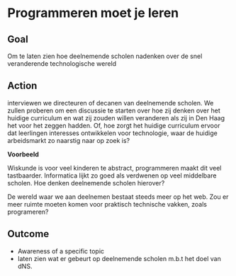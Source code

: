 # Programmeren moet je leren

## Goal

Om te laten zien hoe deelnemende scholen nadenken over de snel veranderende technologische wereld

## Action

interviewen we directeuren of decanen van deelnemende scholen. We zullen proberen om een discussie te starten over hoe zij denken over het huidige curriculum en wat zij zouden willen veranderen als zij in Den Haag het voor het zeggen hadden. Of, hoe zorgt het huidige curriculum ervoor dat leerlingen interesses ontwikkelen voor technologie, waar de huidige arbeidsmarkt zo naarstig naar op zoek is?

**Voorbeeld**

Wiskunde is voor veel kinderen te abstract, programmeren maakt dit veel tastbaarder. Informatica lijkt zo goed als verdwenen op veel middelbare scholen. Hoe denken deelnemende scholen hierover?

De wereld waar we aan deelnemen bestaat steeds meer op het web. Zou er meer ruimte moeten komen voor praktisch technische vakken, zoals programeren?

## Outcome

* Awareness of a specific topic
* laten zien wat er gebeurt op deelnemende scholen m.b.t het doel van dNS.
